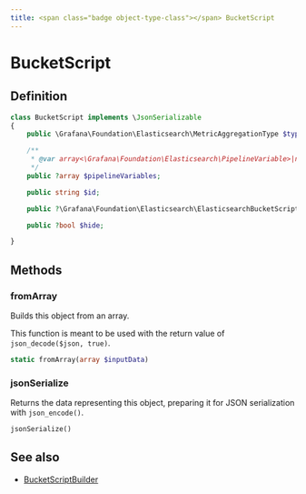 ```yaml
---
title: <span class="badge object-type-class"></span> BucketScript
---
```

# <span class="badge object-type-class"></span> BucketScript

## Definition

```php
class BucketScript implements \JsonSerializable
{
    public \Grafana\Foundation\Elasticsearch\MetricAggregationType $type;

    /**
     * @var array<\Grafana\Foundation\Elasticsearch\PipelineVariable>|null
     */
    public ?array $pipelineVariables;

    public string $id;

    public ?\Grafana\Foundation\Elasticsearch\ElasticsearchBucketScriptSettings $settings;

    public ?bool $hide;

}
```
## Methods

### <span class="badge object-method"></span> fromArray

Builds this object from an array.

This function is meant to be used with the return value of `json_decode($json, true)`.

```php
static fromArray(array $inputData)
```

### <span class="badge object-method"></span> jsonSerialize

Returns the data representing this object, preparing it for JSON serialization with `json_encode()`.

```php
jsonSerialize()
```

## See also

 * <span class="badge builder"></span> [BucketScriptBuilder](./builder-BucketScriptBuilder.md)
